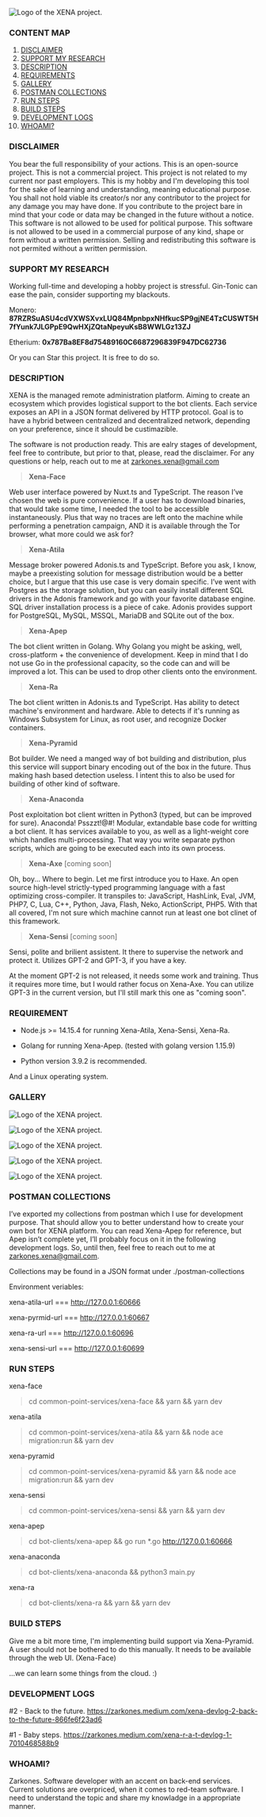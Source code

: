 ![Logo of the XENA project.](https://raw.githubusercontent.com/zarkones/XENA/production/common-point-services/xena-face/static/xena-logo.png)

### CONTENT MAP ###

1. [DISCLAIMER](#disclaimer)
2. [SUPPORT MY RESEARCH](#support-my-research)
3. [DESCRIPTION](#description)
4. [REQUIREMENTS](#requirements)
5. [GALLERY](#gallery)
6. [POSTMAN COLLECTIONS](#postman-collections)
7. [RUN STEPS](#run-steps)
8. [BUILD STEPS](#build-steps)
9. [DEVELOPMENT LOGS](#development-logs)
10. [WHOAMI?](#whoami)

### DISCLAIMER ###

You bear the full responsibility of your actions.
This is an open-source project. This is not a commercial project.
This project is not related to my current nor past employers.
This is my hobby and I'm developing this tool for the sake of learning and understanding, meaning educational purpose. You shall not hold viable its creator/s nor any contributor to the project for any damage you may have done. If you contribute to the project bare in mind that your code or data may be changed in the future without a notice.
This software is not allowed to be used for political purpose.
This software is not allowed to be used in a commercial purpose of any kind, shape or form without a written permission.
Selling and redistributing this software is not permited without a written permission.

### SUPPORT MY RESEARCH ###

Working full-time and developing a hobby project is stressful. Gin-Tonic can ease the pain, consider supporting my blackouts.

Monero: **87RZRSuASU4cdVXWSXvxLUQ84MpnbpxNHfkucSP9gjNE4TzCUSWT5H7fYunk7JLGPpE9QwHXjZQtaNpeyuKsB8WWLGz13ZJ**

Etherium: **0x787Ba8EF8d75489160C6687296839F947DC62736**

Or you can Star this project. It is free to do so.

### DESCRIPTION ###

XENA is the managed remote administration platform. Aiming to create an ecosystem which provides logistical support to the bot clients. Each service exposes an API in a JSON format delivered by HTTP protocol. Goal is to have a hybrid between centralized and decentralized network, depending on your preference, since it should be custimazible.

The software is not production ready. This are ealry stages of development, feel free to contribute, but prior to that, please, read the disclaimer.
For any questions or help, reach out to me at zarkones.xena@gmail.com

> **Xena-Face**

Web user interface powered by Nuxt.ts and TypeScript. The reason I’ve chosen the web is pure convenience. If a user has to download binaries, that would take some time, I needed the tool to be accessible instantaneously.
Plus that way no traces are left onto the machine while performing a penetration campaign, AND it is available through the Tor browser, what more could we ask for?

> **Xena-Atila**

Message broker powered Adonis.ts and TypeScript. Before you ask, I know, maybe a preexisting solution for message distribution would be a better choice, but I argue that this use case is very domain specific.
I’ve went with Postgres as the storage solution, but you can easily install different SQL drivers in the Adonis framework and go with your favorite database engine. SQL driver installation process is a piece of cake.
Adonis provides support for PostgreSQL, MySQL, MSSQL, MariaDB and SQLite out of the box.

> **Xena-Apep**

The bot client written in Golang. Why Golang you might be asking, well, cross-platform + the convenience of development. Keep in mind that I do not use Go in the professional capacity, so the code can and will be improved a lot.
This can be used to drop other clients onto the environment.

> **Xena-Ra**

The bot client written in Adonis.ts and TypeScript.
Has ability to detect machine's environment and hardware.
Able to detects if it's running as Windows Subsystem for Linux, as root user, and recognize Docker containers.

> **Xena-Pyramid**

Bot builder. We need a manged way of bot building and distribution, plus this service will support binary encoding out of the box in the future. Thus making hash based detection useless.
I intent this to also be used for building of other kind of software.

> **Xena-Anaconda**

Post exploitation bot client written in Python3 (typed, but can be improved for sure). Anaconda! Psszzt!@#! Modular, extandable base code for writting a bot client. It has services available to you, as well as a light-weight core which handles multi-processing. That way you write separate python scripts, which are going to be executed each into its own process. 

> **Xena-Axe** [coming soon]

Oh, boy... Where to begin. Let me first introduce you to Haxe. An open source high-level strictly-typed programming language with a fast optimizing cross-compiler. It transpiles to: JavaScript, HashLink, Eval, JVM, PHP7, C, Lua, C++, Python, Java, Flash, Neko, ActionScript, PHP5.
With that all covered, I'm not sure which machine cannot run at least one bot clinet of this framework.

> **Xena-Sensi** [coming soon]

Sensi, polite and brilient assistent. It there to supervise the network and protect it. Utilizes GPT-2 and GPT-3, if you have a key.

At the moment GPT-2 is not released, it needs some work and training. Thus it requires more time, but I would rather focus on Xena-Axe. You can utilize GPT-3 in the current version, but I'll still mark this one as "coming soon". 

### REQUIREMENT ###

- Node.js >= 14.15.4 for running Xena-Atila, Xena-Sensi, Xena-Ra.

- Golang for running Xena-Apep. (tested with golang version 1.15.9)

- Python version 3.9.2 is recommended.

And a Linux operating system.

### GALLERY ###

![Logo of the XENA project.](https://raw.githubusercontent.com/zarkones/XENA/production/promotional-materials/login-page.png)

![Logo of the XENA project.](https://raw.githubusercontent.com/zarkones/XENA/production/promotional-materials/disabled-functionality.png)

![Logo of the XENA project.](https://raw.githubusercontent.com/zarkones/XENA/production/promotional-materials/interaction-with-bot-clients.png)

![Logo of the XENA project.](https://raw.githubusercontent.com/zarkones/XENA/production/promotional-materials/author-studio-aka-bot-builder.png)

![Logo of the XENA project.](https://raw.githubusercontent.com/zarkones/XENA/production/promotional-materials/settings-page.png)

### POSTMAN COLLECTIONS ###

I’ve exported my collections from postman which I use for development purpose. That should allow you to better understand how to create your own bot for XENA platform. You can read Xena-Apep for reference, but Apep isn’t complete yet, I’ll probably focus on it in the following development logs. So, until then, feel free to reach out to me at zarkones.xena@gmail.com.

Collections may be found in a JSON format under ./postman-collections

Environment veriables:

xena-atila-url  ===  http://127.0.0.1:60666

xena-pyrmid-url  ===  http://127.0.0.1:60667

xena-ra-url  ===  http://127.0.0.1:60696

xena-sensi-url  ===  http://127.0.0.1:60699

### RUN STEPS ###

xena-face
> cd common-point-services/xena-face && yarn && yarn dev

xena-atila
> cd common-point-services/xena-atila && yarn && node ace migration:run && yarn dev

xena-pyramid
> cd common-point-services/xena-pyramid && yarn && node ace migration:run && yarn dev

xena-sensi
> cd common-point-services/xena-sensi && yarn && yarn dev

xena-apep
> cd bot-clients/xena-apep && go run *.go http://127.0.0.1:60666

xena-anaconda
> cd bot-clients/xena-anaconda && python3 main.py

xena-ra
> cd bot-clients/xena-ra && yarn && yarn dev

### BUILD STEPS ###

Give me a bit more time, I'm implementing build support via Xena-Pyramid.
A user should not be bothered to do this manually.
It needs to be available through the web UI. (Xena-Face)

...we can learn some things from the cloud. :)

### DEVELOPMENT LOGS ###

#2 - Back to the future.
https://zarkones.medium.com/xena-devlog-2-back-to-the-future-866fe6f23ad6

#1 - Baby steps.
https://zarkones.medium.com/xena-r-a-t-devlog-1-7010468588b9

### WHOAMI? ###

Zarkones. Software developer with an accent on back-end services.
Current solutions are overpriced, when it comes to red-team software.
I need to understand the topic and share my knowladge in a appropriate manner.
